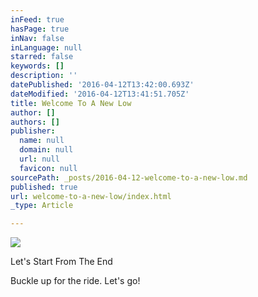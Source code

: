 ```yaml
---
inFeed: true
hasPage: true
inNav: false
inLanguage: null
starred: false
keywords: []
description: ''
datePublished: '2016-04-12T13:42:00.693Z'
dateModified: '2016-04-12T13:41:51.705Z'
title: Welcome To A New Low
author: []
authors: []
publisher:
  name: null
  domain: null
  url: null
  favicon: null
sourcePath: _posts/2016-04-12-welcome-to-a-new-low.md
published: true
url: welcome-to-a-new-low/index.html
_type: Article

---
```

![](https://the-grid-user-content.s3-us-west-2.amazonaws.com/b7ce6626-8e89-433b-a51e-d6410679b38d.jpg)

Let's Start From The End

Buckle up for the ride. Let's go!